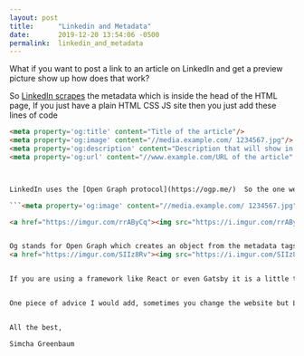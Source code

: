 ```yaml
---
layout: post
title:      "Linkedin and Metadata"
date:       2019-12-20 13:54:06 -0500
permalink:  linkedin_and_metadata
---
```


What if you want to post a link to an article on LinkedIn and get a preview picture show up how does that work?

So  [LinkedIn scrapes](https://www.linkedin.com/help/linkedin/answer/46687/making-your-website-shareable-on-linkedin?lang=en) the metadata which is inside the head of the HTML page, If you just have a plain HTML CSS JS site then you just add these lines of code 


```HTML
<meta property='og:title' content="Title of the article"/>
<meta property='og:image' content="//media.example.com/ 1234567.jpg"/>
<meta property='og:description' content="Description that will show in the preview"/>
<meta property='og:url' content="//www.example.com/URL of the article" />```



LinkedIn uses the [Open Graph protocol](https://ogp.me/)  So the one we need  to get  a preview image for our posts is 

```<meta property='og:image' content="//media.example.com/ 1234567.jpg"/>```

<a href="https://imgur.com/rrAByCq"><img src="https://i.imgur.com/rrAByCql.png" title="source: imgur.com" /></a>


Og stands for Open Graph which creates an object from the metadata tags.It can have many different attributes like title or image. If you are not sure what the metadata of site will display LinkedIn has a great tool to [inspect the output](https://www.linkedin.com/post-inspector/). So just type in the URL you want to check, it will scrape that website’s Metadata and display it for you to see.
<a href="https://imgur.com/SIIz8Rv"><img src="https://i.imgur.com/SIIz8Rvl.png" title="source: imgur.com" /></a>


If you are using a framework like React or even Gatsby it is a little tricker. You have to figure out which folder your image content is stored. Additionally , make sure to find the root HTML it will be in a folder Public with a file name of  index.html. add the metadata tags there.


One piece of advice I would add, sometimes you change the website but LinkedIn has the old old metadata. A  good workaround is to use the inspector tool as this scrapes and guarantees that the metadata is accurate. 


All the best,

Simcha Greenbaum

